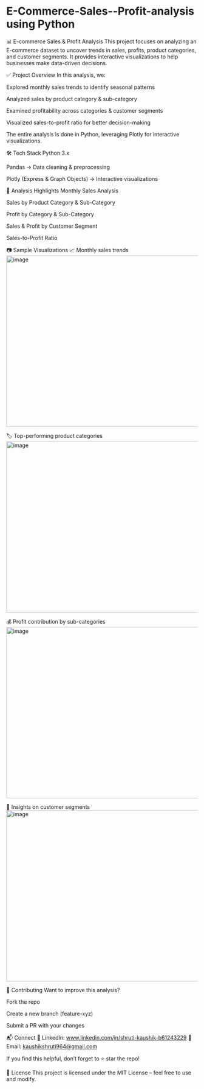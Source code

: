 # E-Commerce-Sales--Profit-analysis using Python


📊 E-commerce Sales & Profit Analysis
This project focuses on analyzing an E-commerce dataset to uncover trends in sales, profits, product categories, and customer segments. It provides interactive visualizations to help businesses make data-driven decisions.

✅ Project Overview
In this analysis, we:

Explored monthly sales trends to identify seasonal patterns

Analyzed sales by product category & sub-category

Examined profitability across categories & customer segments

Visualized sales-to-profit ratio for better decision-making

The entire analysis is done in Python, leveraging Plotly for interactive visualizations.

🛠 Tech Stack
Python 3.x

Pandas → Data cleaning & preprocessing

Plotly (Express & Graph Objects) → Interactive visualizations

📌 Analysis Highlights
Monthly Sales Analysis

Sales by Product Category & Sub-Category

Profit by Category & Sub-Category

Sales & Profit by Customer Segment

Sales-to-Profit Ratio

📷 Sample Visualizations
📈 Monthly sales trends
<img width="902" height="450" alt="image" src="https://github.com/user-attachments/assets/54994a50-912e-4e32-9422-aac9cb972210" />

🏷️ Top-performing product categories
<img width="902" height="450" alt="image" src="https://github.com/user-attachments/assets/f2eb1ab3-a5f8-4618-b6bf-afbda3ca6058" />

💰 Profit contribution by sub-categories
<img width="902" height="450" alt="image" src="https://github.com/user-attachments/assets/2a537597-de1d-462e-bca2-c4332bfc157b" />


👥 Insights on customer segments
<img width="902" height="450" alt="image" src="https://github.com/user-attachments/assets/87b24e08-b208-49b3-afa3-2954cd3e0031" />





🤝 Contributing
Want to improve this analysis?

Fork the repo

Create a new branch (feature-xyz)

Submit a PR with your changes

📬 Connect
💼 LinkedIn: www.linkedin.com/in/shruti-kaushik-b61243229
📧 Email: kaushikshruti964@gmail.com

If you find this helpful, don’t forget to ⭐ star the repo!

📜 License
This project is licensed under the MIT License – feel free to use and modify.
